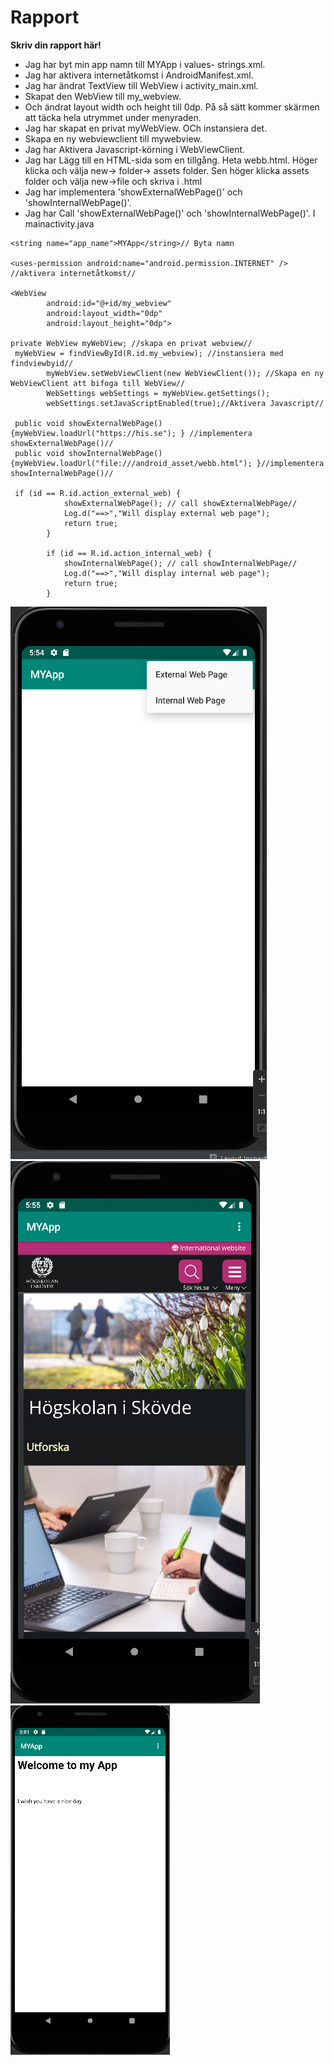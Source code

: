 
# Rapport

**Skriv din rapport här!**


- Jag har byt min app namn till MYApp i values- strings.xml.
- Jag har aktivera internetåtkomst i AndroidManifest.xml.
- Jag har ändrat TextView till WebView i activity_main.xml. 
- Skapat den WebView till my_webview.
- Och ändrat layout width och height till 0dp. På så sätt kommer skärmen att täcka hela utrymmet under menyraden.
- Jag har skapat en privat myWebView. OCh instansiera det.
- Skapa en ny webviewclient till mywebview.
- Jag har Aktivera Javascript-körning i  WebViewClient.
- Jag har Lägg till en HTML-sida som en tillgång. Heta webb.html. Höger klicka och välja new-> folder-> assets folder. Sen höger klicka assets folder och välja new->file och skriva i .html
- Jag har implementera 'showExternalWebPage()' och 'showInternalWebPage()'.
- Jag har Call 'showExternalWebPage()' och 'showInternalWebPage()'. I mainactivity.java
```
<string name="app_name">MYApp</string>// Byta namn

<uses-permission android:name="android.permission.INTERNET" /> //aktivera internetåtkomst//

<WebView
        android:id="@+id/my_webview"
        android:layout_width="0dp"
        android:layout_height="0dp">
        
private WebView myWebView; //skapa en privat webview//
 myWebView = findViewById(R.id.my_webview); //instansiera med findviewbyid//
        myWebView.setWebViewClient(new WebViewClient()); //Skapa en ny WebViewClient att bifoga till WebView//
        WebSettings webSettings = myWebView.getSettings();
        webSettings.setJavaScriptEnabled(true);//Aktivera Javascript//
        
 public void showExternalWebPage() {myWebView.loadUrl("https://his.se"); } //implementera showExternalWebPage()//
 public void showInternalWebPage(){myWebView.loadUrl("file:///android_asset/webb.html"); }//implementera showInternalWebPage()//
 
 if (id == R.id.action_external_web) {
            showExternalWebPage(); // call showExternalWebPage//
            Log.d("==>","Will display external web page");
            return true;
        }

        if (id == R.id.action_internal_web) {
            showInternalWebPage(); // call showInternalWebPage//
            Log.d("==>","Will display internal web page");
            return true;
        }
```

![](mobilapp1.png)
![](mobilapp2.png)
![](myappwebb.png)
